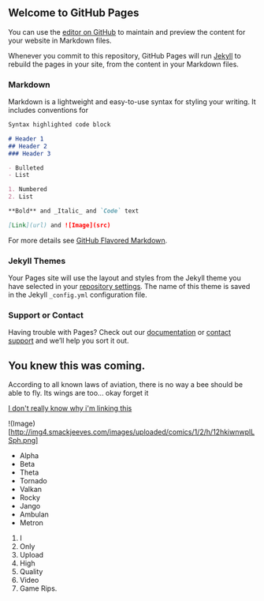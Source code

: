 ## Welcome to GitHub Pages

You can use the [editor on GitHub](https://github.com/kalutes/CS193_Fall18_Lab1/edit/master/index.md) to maintain and preview the content for your website in Markdown files.

Whenever you commit to this repository, GitHub Pages will run [Jekyll](https://jekyllrb.com/) to rebuild the pages in your site, from the content in your Markdown files.

### Markdown

Markdown is a lightweight and easy-to-use syntax for styling your writing. It includes conventions for

```markdown
Syntax highlighted code block

# Header 1
## Header 2
### Header 3

- Bulleted
- List

1. Numbered
2. List

**Bold** and _Italic_ and `Code` text

[Link](url) and ![Image](src)
```

For more details see [GitHub Flavored Markdown](https://guides.github.com/features/mastering-markdown/).

### Jekyll Themes

Your Pages site will use the layout and styles from the Jekyll theme you have selected in your [repository settings](https://github.com/kalutes/CS193_Fall18_Lab1/settings). The name of this theme is saved in the Jekyll `_config.yml` configuration file.

### Support or Contact

Having trouble with Pages? Check out our [documentation](https://help.github.com/categories/github-pages-basics/) or [contact support](https://github.com/contact) and we’ll help you sort it out.

## You knew this was coming.

According to all known laws of aviation, there is no way a bee should be able to fly. Its wings are too... okay forget it

[I don't really know why i'm linking this](fanon.clubpenguinwiki.info)

!(Image)[http://img4.smackjeeves.com/images/uploaded/comics/1/2/h/12hkiwnwplLSph.png]

- Alpha
- Beta
- Theta
- Tornado
- Valkan
- Rocky
- Jango
- Ambulan
- Metron

1. I
2. Only
3. Upload
4. High
5. Quality
6. Video
7. Game Rips.
